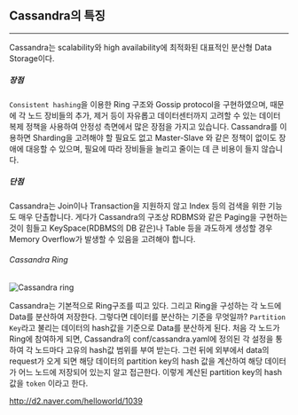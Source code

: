 ## Cassandra의 특징
- - -
Cassandra는 scalability와 high availability에 최적화된 대표적인 분산형 Data Storage이다.

##### 장점
`Consistent hashing`을 이용한 Ring 구조와 Gossip protocol을 구현하였으며, 때문에 각 노드 장비들의 추가, 제거 등이 자유롭고 데이터센터까지 고려할 수 있는 데이터 복제 정책을 사용하여 안정성 측면에서 많은 장점을 가지고 있습니다. Cassandra를 이용하면 Sharding을 고려해야 할 필요도 없고 Master-Slave 와 같은 정책이 없이도 장애에 대응할 수 있으며, 필요에 따라 장비들을 늘리고 줄이는 데 큰 비용이 들지 않습니다.

##### 단점
Cassandra는 Join이나 Transaction을 지원하지 않고 Index 등의 검색을 위한 기능도 매우 단촐합니다.
게다가 Cassandra의 구조상 RDBMS와 같은 Paging을 구현하는 것이 힘들고 KeySpace(RDBMS의 DB 같은)나 Table 등을 과도하게 생성할 경우 Memory Overflow가 발생할 수 있음을 고려해야 합니다.

###### Cassandra Ring
![Cassandra ring](http://image.toast.com/aaaadh/real/2016/techblog/apache2.png)

Cassandra는 기본적으로 Ring구조를 띠고 있다. 그리고 Ring을 구성하는 각 노드에 Data를 분산하여 저장한다.
그렇다면 데이터를 분산하는 기준을 무엇일까? `Partition Key`라고 불리는 데이터의 hash값을 기준으로 Data를 분산하게 된다.
처음 각 노드가 Ring에 참여하게 되면, Cassandra의 conf/cassandra.yaml에 정의된 각 설정을 통하여 각 노드마다 고유의 hash값 범위를 부여 받는다. 그런 뒤에 외부에서 data의 request가 오게 되면 해당 데이터의 partition key의 hash 값을 계산하여 해당 데이터가 어느 노드에 저장되어 있는지 알고 접근한다.
이렇게 계산된 partition key의 hash값을 `token` 이라고 한다.

http://d2.naver.com/helloworld/1039
